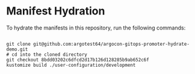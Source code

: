 
# Manifest Hydration

To hydrate the manifests in this repository, run the following commands:

```shell

git clone git@github.com:argotest64/argocon-gitops-promoter-hydrate-demo.git
# cd into the cloned directory
git checkout 8bdd03202c6dfcd2d17b126d128285b9ab652c6f
kustomize build ./user-configuration/development
```